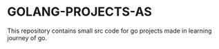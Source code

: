 # GOLANG-PROJECTS-AS
This repository contains small src code for go projects made in learning journey of go.
